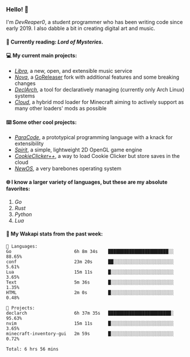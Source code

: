 ### Hello! 👋

I'm _DevReaper0_, a student programmer who has been writing code since early 2019. I also dabble a bit in creating digital art and music.

#### 📖 Currently reading: *Lord of Mysteries*.

#### 💻 My current main projects:

-   _[Libra](https://github.com/LibraMusic)_, a new, open, and extensible music service
-   _[Nova](https://github.com/LibraMusic/Nova)_, a [GoReleaser](https://github.com/goreleaser/goreleaser) fork with additional features and some breaking changes
-   _[DeclArch](https://github.com/DevReaper0/declarch)_, a tool for declaratively managing (currently only Arch Linux) systems
-   _[Cloud](https://github.com/CloudLoaderMC/CloudLoader)_, a hybrid mod loader for Minecraft aiming to actively support as many other loaders' mods as possible

#### ⌨️ Some other cool projects:

-   _[ParaCode](https://github.com/ParaCodeLang/ParaCode)_, a prototypical programming language with a knack for extensibility
-   _[Spirit](https://gitlab.com/DevReaper0/SpiritEngine)_, a simple, lightweight 2D OpenGL game engine
-   _[CookieClicker++](https://github.com/DevReaper0/CookieClickerPlusPlus)_, a way to load Cookie Clicker but store saves in the cloud
-   _[NewOS](https://github.com/DevReaper0/NewOS)_, a very barebones operating system

#### 🌐 I know a larger variety of languages, but these are my absolute favorites:

1. _Go_
2. _Rust_
3. _Python_
4. _Lua_

#### 📡 My Wakapi stats from the past week:

```text
💾 Languages:
Go                        6h 8m 34s    ███████████████████████░░  88.65%
conf                      23m 20s      ██░░░░░░░░░░░░░░░░░░░░░░░  5.61%
Lua                       15m 11s      █░░░░░░░░░░░░░░░░░░░░░░░░  3.65%
Text                      5m 36s       █░░░░░░░░░░░░░░░░░░░░░░░░  1.35%
HTML                      2m 0s        █░░░░░░░░░░░░░░░░░░░░░░░░  0.48%

💼 Projects:
declarch                  6h 37m 35s   ████████████████████████░  95.63%
nvim                      15m 11s      █░░░░░░░░░░░░░░░░░░░░░░░░  3.65%
minecraft-inventory-gui   2m 59s       █░░░░░░░░░░░░░░░░░░░░░░░░  0.72%

Total: 6 hrs 56 mins
```
